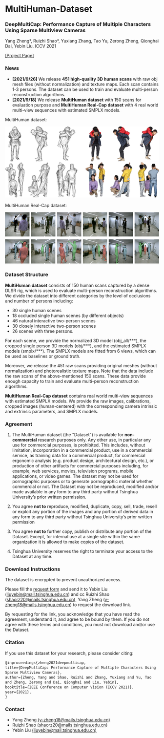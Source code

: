 # MultiHuman-Dataset
### DeepMultiCap: Performance Capture of Multiple Characters Using Sparse Multiview Cameras
Yang Zheng*, Ruizhi Shao*, Yuxiang Zhang, Tao Yu, Zerong Zheng, Qionghai Dai, Yebin Liu. ICCV 2021

[[Project Page]](http://www.liuyebin.com/dmc/dmc.html)

### News
* **[2021/9/26]** We release **451 high-quality 3D human scans** with raw obj mesh files (without normalization) and texture maps. Each scan contains 1-3 persons. The dataset can be used to train and evaluate multi-person reconstruction algorithms.
* **[2021/9/18]** We release **MultiHuman dataset** with 150 scans for evaluation purpose and **MultiHuman Real-Cap dataset** with 4 real world multi-view sequences with estimated SMPLX models.

MultiHuman dataset:

![multihuman](./assets/MultiHuman.jpg)

MultiHuman Real-Cap dataset:

![multihuman_realworld](./assets/MultiHuman_realworld.jpg)

### Dataset Structure
**MultiHuman dataset** consists of 150 human scans captured by a dense DLSR rig, which is used to evaluate multi-person reconstruction algorithms. We divide the dataset into different categories by the level of occlusions and number of persons including:
* 30 single human scenes
* 18 occluded single human scenes (by different objects)
* 46 natural interactive two-person scenes
* 30 closely interactive two-person scenes
* 26 scenes with three persons. 

For each scene, we provide the normalized 3D model (obj_all/\*\*\*), the cropped single person 3D models (obj/\*\*\*), and the estimated SMPLX models (smplx/\*\*\*). The SMPLX models are fitted from 6 views, which can be used as baselines or ground truth.

Moreover, we release the 451 raw scans providing original meshes (without normalization) and photorealistic texture maps. Note that the data include the raw scans of the above-mentioned 150 scans. These data provide enough capacity to train and evaluate multi-person reconstruction algorithms.

**MultiHuman Real-Cap dataset** contains real world multi-view sequences with estimated SMPLX models. We provide the raw images, calibrations, cropped images (human-centered) with the corresponding camera intrinsic and extrinsic parameters, and SMPLX models.

### Agreement
1. The MultiHuman dataset (the "Dataset") is available for **non-commercial** research purposes only. Any other use, in particular any use for commercial purposes, is prohibited. This includes, without limitation, incorporation in a commercial product, use in a commercial service, as training data for a commercial product, for commercial ergonomic analysis (e.g. product design, architectural design, etc.), or production of other artifacts for commercial purposes including, for example, web services, movies, television programs, mobile applications, or video games. The dataset may not be used for pornographic purposes or to generate pornographic material whether commercial or not. The Dataset may not be reproduced, modified and/or made available in any form to any third party without Tsinghua University’s prior written permission.

2. You agree **not to** reproduce, modified, duplicate, copy, sell, trade, resell or exploit any portion of the images and any portion of derived data in any form to any third party without Tsinghua University’s prior written permission

3. You agree **not to** further copy, publish or distribute any portion of the Dataset. Except, for internal use at a single site within the same organization it is allowed to make copies of the dataset.

4. Tsinghua University reserves the right to terminate your access to the Dataset at any time.

### Download Instructions 
The dataset is encrypted to prevent unauthorized access.

Please fill the [request form](./assets/MultiHuman_Aggrement.pdf) and send it to Yebin Liu (liuyebin@mail.tsinghua.edu.cn) and cc Ruizhi Shao (shaorz20@mails.tsinghua.edu.cn), Yang Zheng (y-zheng18@mails.tsinghua.edu.cn) to request the download link. 

By requesting for the link, you acknowledge that you have read the agreement, understand it, and agree to be bound by them. If you do not agree with these terms and conditions, you must not download and/or use the Dataset.

### Citation
If you use this dataset for your research, please consider citing:
```
@inproceedings{zheng2021deepmulticap,
title={DeepMultiCap: Performance Capture of Multiple Characters Using Sparse Multiview Cameras},
author={Zheng, Yang and Shao, Ruizhi and Zhang, Yuxiang and Yu, Tao and Zheng, Zerong and Dai, Qionghai and Liu, Yebin},
booktitle={IEEE Conference on Computer Vision (ICCV 2021)},
year={2021},
}
```

### Contact
- Yang Zheng [(y-zheng18@mails.tsinghua.edu.cn)](mailto:y-zheng18@mails.tsinghua.edu.cn)
- Ruizhi Shao [(shaorz20@mails.tsinghua.edu.cn)](mailto:shaorz20@mails.tsinghua.edu.cn)
- Yebin Liu [(liuyebin@mail.tsinghua.edu.cn)](mailto:liuyebin@mail.tsinghua.edu.cn)